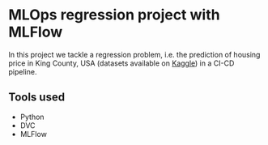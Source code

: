 # MLOps regression project with MLFlow

In this project we tackle a regression problem, i.e. the prediction of housing price in King County, USA (datasets available on <a href=https://www.kaggle.com/datasets/harlfoxem/housesalesprediction>Kaggle</a>) in a CI-CD pipeline.

## Tools used

- Python
- DVC
- MLFlow
